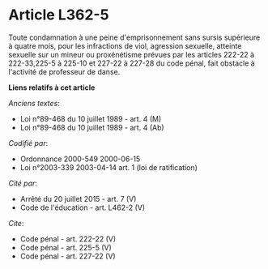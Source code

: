 # Article L362-5

Toute condamnation à une peine d'emprisonnement sans sursis supérieure à quatre mois, pour les infractions de viol, agression
sexuelle, atteinte sexuelle sur un mineur ou proxénétisme prévues par les articles 222-22 à 222-33,225-5 à 225-10 et 227-22 à
227-28 du code pénal, fait obstacle à l'activité de professeur de danse.

**Liens relatifs à cet article**

_Anciens textes_:

  - Loi n°89-468 du 10 juillet 1989 - art. 4 (M)
  - Loi n°89-468 du 10 juillet 1989 - art. 4 (Ab)

_Codifié par_:

  - Ordonnance 2000-549 2000-06-15
  - Loi n°2003-339 2003-04-14 art. 1 (loi de ratification)

_Cité par_:

  - Arrêté du 20 juillet 2015 - art. 7 (V)
  - Code de l'éducation - art. L462-2 (V)

_Cite_:

  - Code pénal - art. 222-22 (V)
  - Code pénal - art. 225-5 (V)
  - Code pénal - art. 227-22 (V)
